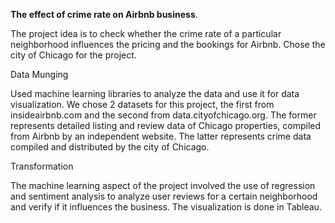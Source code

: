 <b>The effect of crime rate on Airbnb business</b>.

The project idea is to check whether the crime rate of a particular neighborhood influences the pricing and the bookings for Airbnb. Chose the city of Chicago for the project.

Data Munging

Used machine learning libraries to analyze the data and use it for data visualization. We chose 2 datasets for this project,
the first from insideairbnb.com and the second from data.cityofchicago.org. The former represents detailed listing and review data of Chicago properties, compiled from Airbnb by an independent website. The latter represents crime data compiled and distributed by the city of Chicago. 

Transformation

The machine learning aspect of the project involved the use of regression and sentiment analysis to analyze user reviews for a certain neighborhood and verify if it influences the business. The visualization is done in Tableau.
